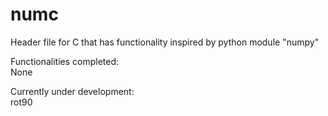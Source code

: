 # numc
Header file for C that has functionality inspired by python module "numpy"

Functionalities completed:  
None

Currently under development:  
rot90
